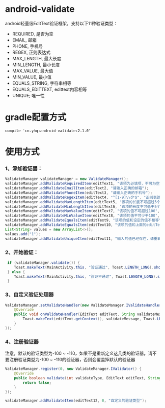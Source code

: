 # android-validate
android轻量级EditText验证框架，支持以下11种验证类型：
- REQUIRED, 是否为空
- EMAIL, 邮箱
- PHONE, 手机号
- REGEX, 正则表达式
- MAX_LENGTH, 最大长度
- MIN_LENGTH, 最小长度
- MAX_VALUE, 最大值
- MIN_VALUE, 最小值
- EQUALS_STRING, 字符串相等
- EQUALS_EDITTEXT, edittext内容相等
- UNIQUE; 唯一性

# gradle配置方式
`compile 'cn.yhq:android-validate:2.1.0'`

# 使用方式
### 1、添加验证器：
```java
ValidateManager validateManager = new ValidateManager();
validateManager.addValidateRequiredItem(editText1, "该项为必填项，不可为空");
validateManager.addValidateEmailItem(editText2, "请输入正确的邮箱");
validateManager.addValidatePhoneItem(editText3, "请输入正确的手机号");
validateManager.addValidateRegexItem(editText4, "^[1-9]\\d*$", "正则表达式不匹配（整数）");
validateManager.addValidateMaxLengthItem(editText5, "该项的长度不可超过5个字符", 5);
validateManager.addValidateMinLengthItem(editText6, "该项的长度不可低于5个字符", 5);
validateManager.addValidateMaxValueItem(editText7, "该项的值不可超过100", 100);
validateManager.addValidateMinValueItem(editText8, "该项的值不可少于100", 100);
validateManager.addValidateEqualsItem(editText9, "该项的值和设定的值不相等", "1");
validateManager.addValidateEqualsItem(editText10, "该项的值和上面的editText的内容不相等", editText9);
List<String> values = new ArrayList<>();
values.add("1");
validateManager.addValidateUniqueItem(editText11, "输入的值已经存在，请重新输入", values);

```

### 2、开始验证：
```java
 if (validateManager.validate()) {
    Toast.makeText(MainActivity.this, "验证通过", Toast.LENGTH_LONG).show();
 } else {
    Toast.makeText(MainActivity.this, "验证不通过", Toast.LENGTH_LONG).show();
 }
```

### 3、自定义验证处理器
```java
ValidateManager.setValidateHandler(new ValidateManager.IValidateHandler() {
    @Override
    public void onValidateHandler(EditText editText, String validateMessage) {
        Toast.makeText(editText.getContext(), validateMessage, Toast.LENGTH_LONG).show();
    }
});
```

### 4、注册验证器
注意，默认的验证类型为-100 ~ -110，如果不是重新定义这几类的验证器，请不要注册验证类型为-100 ~ -110的验证器，否则会覆盖掉默认的验证器
```java
ValidateManager.register(0, new ValidateManager.IValidator() {
    @Override
    public boolean validate(int validateType, EditText editText, String text, Map<String, Object> extras) {
        return false;
    }
});
```
```java
validateManager.addValidateItem(editText12, 0, "自定义的验证类型");
 ```